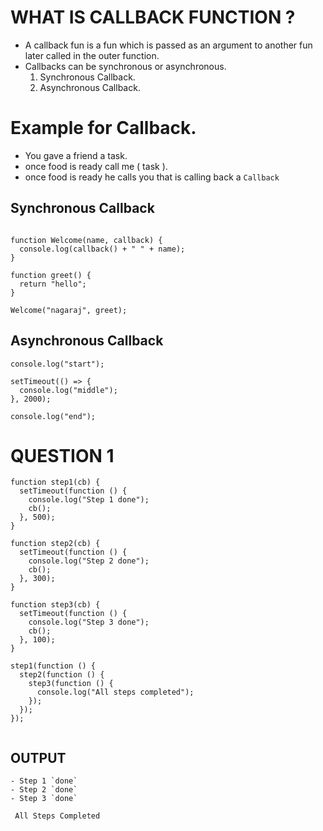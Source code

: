 # WHAT IS CALLBACK FUNCTION ?

- A callback fun is a fun which is passed as an argument to another fun later called in the outer function.
- Callbacks can be synchronous or asynchronous.
  1. Synchronous Callback.
  2. Asynchronous Callback.

# Example for Callback.

- You gave a friend a task.
- once food is ready call me ( task ).
- once food is ready he calls you that is calling back a `Callback`

## Synchronous Callback

```

function Welcome(name, callback) {
  console.log(callback() + " " + name);
}

function greet() {
  return "hello";
}

Welcome("nagaraj", greet);

```

## Asynchronous Callback

```
console.log("start");

setTimeout(() => {
  console.log("middle");
}, 2000);

console.log("end");

```

# QUESTION 1

```
function step1(cb) {
  setTimeout(function () {
    console.log("Step 1 done");
    cb();
  }, 500);
}

function step2(cb) {
  setTimeout(function () {
    console.log("Step 2 done");
    cb();
  }, 300);
}

function step3(cb) {
  setTimeout(function () {
    console.log("Step 3 done");
    cb();
  }, 100);
}

step1(function () {
  step2(function () {
    step3(function () {
      console.log("All steps completed");
    });
  });
});


```

## OUTPUT

```
- Step 1 `done`
- Step 2 `done`
- Step 3 `done`

 All Steps Completed
```
